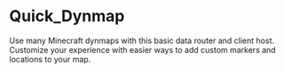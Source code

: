 # Quick_Dynmap
Use many Minecraft dynmaps with this basic data router and client host. Customize your experience with easier ways to add custom markers and locations to your map.
